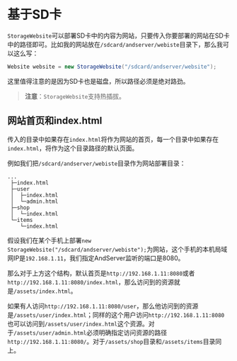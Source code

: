 # 基于SD卡

`StorageWebsite`可以部署SD卡中的内容为网站，只要传入你要部署的网站在SD卡中的路径即可。比如我的网站放在`/sdcard/andserver/webiste`目录下，那么我可以这么写：
```java
Website website = new StorageWebsite("/sdcard/andserver/website");
```

这里值得注意的是因为SD卡也是磁盘，所以路径必须是绝对路劲。

> **注意**：`StorageWebsite`支持热插拔。

## 网站首页和index.html
传入的目录中如果存在`index.html`将作为网站的首页，每一个目录中如果存在`index.html`，将作为这个目录路径的默认页面。

例如我们把`/sdcard/andserver/webiste`目录作为网站部署目录：
```
...
 ├─index.html
 ├─user
 │  ├─index.html
 │  └─admin.html
 ├─shop
 │  └─index.html
 └─items
    └─index.html
```

假设我们在某个手机上部署`new StorageWebsite("/sdcard/andserver/webiste");`为网站，这个手机的本机局域网IP是`192.168.1.11`，我们指定AndServer监听的端口是8080。  

那么对于上方这个结构，默认首页是`http://192.168.1.11:8080`或者`http://192.168.1.11:8080/index.html`，那么访问到的资源就是`/assets/index.html`。  

如果有人访问`http://192.168.1.11:8080/user`，那么他访问到的资源是`/assets/user/index.html`；同样的这个用户访问`http://192.168.1.11:8080`也可以访问到`/assets/user/index.html`这个资源。对于`/assets/user/admin.html`必须明确指定访问资源的路径`http://192.168.1.11:8080/`。对于`/assets/shop`目录和`/assets/items`目录同上。
